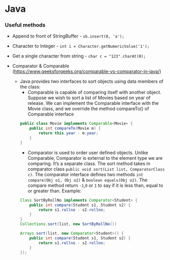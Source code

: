 # Java

### Useful methods
- Append to front of StringBuffer 
		- `sb.insert(0, 'a');`
- Character to Integer
		- `int i = Character.getNumericValue('1');`
- Get a single character from string
		- `char c = "123".charAt(0);`

- Comparator & Comparable (https://www.geeksforgeeks.org/comparable-vs-comparator-in-java/)
	- Java provides two interfaces to sort objects using data members of the class:
		- Comparable is capable of comparing itself with another object. Suppose we wish 
		to sort a list of Movies based on year of release. We can implement the Comparable 
		interface with the Movie class, and we override the method compareTo() of Comparable interface
		```java
		public class Movie implements Comparable<Movie> {
			public int compareTo(Movie m) {
				return this.year - m.year;
			}
		}
		```
		- Comparator is used to order user defined objects. Unlike Comparable, Comparator is 
		external to the element type we are comparing. It’s a separate class. The sort method takes 
		in comparator class `public void sort(List list, ComparatorClass c)`. The comparator interface defines 
		two methods `int compare(Obj o1, Obj o2)` & `boolean equals(Obj o2)`. The compare method return 
		`-1`,`0` or `1` to say if it is less than, equal to or greater than.
		Example:
		```java
		Class SortByRollNo implements Comparator<Student> {
			public int compare(Student s1, Student s2) {
				return s1.rollno - s2.rollno;
			}
		}
		Collections.sort(list, new SortByRollNo())
		
		Arrays.sort(list, new Comparator<Student>() {
			public int compare(Student s1, Student s2) {
				return s1.rollno - s2.rollno;
			}
		});
		```




